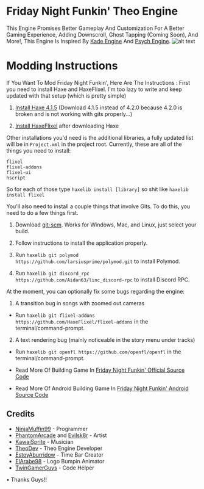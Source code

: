 # Friday Night Funkin' Theo Engine
This Engine Promises Better Gameplay And Customization For A Better Gaming Experience, Adding Downscroll, Ghost Tapping (Coming Soon), And More!, This Engine Is Inspired By [Kade Engine](https://github.com/KadeDev/Kade-Engine) And [Psych Engine](https://github.com/ShadowMario/FNF-PsychEngine).
![alt text](https://github.com/TheoPortz/Theo-Engine/blob/master/theoEngineLogo.png?raw=true)

# Modding Instructions
If You Want To Mod Friday Night Funkin', Here Are The Instructions :
First you need to install Haxe and HaxeFlixel. I'm too lazy to write and keep updated with that setup (which is pretty simple)

1. [Install Haxe 4.1.5](https://haxe.org/download/version/4.1.5/) (Download 4.1.5 instead of 4.2.0 because 4.2.0 is broken and is not working with gits properly...)

2. [Install HaxeFlixel](https://haxeflixel.com/documentation/install-haxeflixel/) after downloading Haxe

Other installations you'd need is the additional libraries, a fully updated list will be in `Project.xml` in the project root. Currently, these are all of the things you need to install:
```
flixel
flixel-addons
flixel-ui
hscript
```

So for each of those type `haxelib install [library]` so shit like `haxelib install flixel`

You'll also need to install a couple things that involve Gits. To do this, you need to do a few things first.

1. Download [git-scm](https://git-scm.com/downloads). Works for Windows, Mac, and Linux, just select your build.

2. Follow instructions to install the application properly.

3. Run `haxelib git polymod https://github.com/larsiusprime/polymod.git` to install Polymod.

4. Run `haxelib git discord_rpc https://github.com/Aidan63/linc_discord-rpc` to install Discord RPC.

At the moment, you can optionally fix some bugs regarding the engine:

1. A transition bug in songs with zoomed out cameras

- Run `haxelib git flixel-addons https://github.com/HaxeFlixel/flixel-addons` in the terminal/command-prompt.

2. A text rendering bug (mainly noticeable in the story menu under tracks)

- Run `haxelib git openfl https://github.com/openfl/openfl` in the terminal/command-prompt.

- Read More Of Building Game In [Friday Night Funkin' Official Source Code](https://github.com/ninjamuffin99/Funkin)

- Read More Of Android Building Game In [Friday Night Funkin' Android Source Code](https://github.com/luckydog7/Funkin-android)

## Credits

- [NinjaMuffin99](https://twitter.com/ninja_muffin99) - Programmer
- [PhantomArcade](https://twitter.com/phantomarcade3k) and [Evilsk8r](https://twitter.com/evilsk8r) - Artist
- [KawaiSprite](https://twitter.com/kawaisprite) - Musician
- [TheoDev](https://github.com/TheoPortz) - Theo Engine Developer
- [EstoyAburridow](https://twitter.com/EstoyAburridop) - Time Bar Creator
- [ElArabe98](https://www.youtube.com/channel/UCi_xw_cLbN_T6xoFYqKlAeA) - Logo Bumpin Animator
- [TwinGamerGuys](https://youtube.com/channel/UCadEWq_aCTBqD05iGgZfhiQ) - Code Helper

• Thanks Guys!!